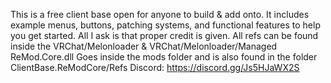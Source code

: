 This is a free client base open for anyone to build & add onto.
It includes example menus, buttons, patching systems, and functional features to help you get started.
All I ask is that proper credit is given.
All refs can be found inside the VRChat/Melonloader & VRChat/Melonloader/Managed
ReMod.Core.dll Goes inside the mods folder and is also found in the folder ClientBase.ReModCore/Refs
Discord: https://discord.gg/Js5HJaWX2S
